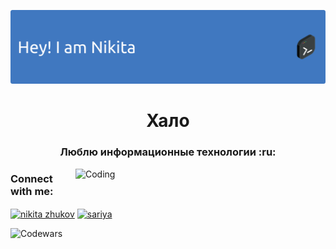 ![Header](./github-header-image-res2.png)

<h1 align="center">Хало</h1>
<h3 align="center">Люблю информационные технологии :ru:</h3>

<img align='right' alt='Coding' width='400' src='https://github.com/egonelbre/gophers/blob/master/.thumb/animation/gopher-dance-long-3x.gif'>

<h3 align="left">Connect with me:</h3>
<p align="left">
<a href="https://www.behance.net/sariya2" target="blank"><img align="center" src="https://raw.githubusercontent.com/rahuldkjain/github-profile-readme-generator/master/src/images/icons/Social/behance.svg" alt="nikita zhukov" height="30" width="40" /></a>
<a href="https://www.leetcode.com/sariya" target="blank"><img align="center" src="https://raw.githubusercontent.com/rahuldkjain/github-profile-readme-generator/master/src/images/icons/Social/leet-code.svg" alt="sariya" height="30" width="40" /></a>
</p>



<img src="https://www.codewars.com/users/Sariya/badges/large" alt="Codewars">
